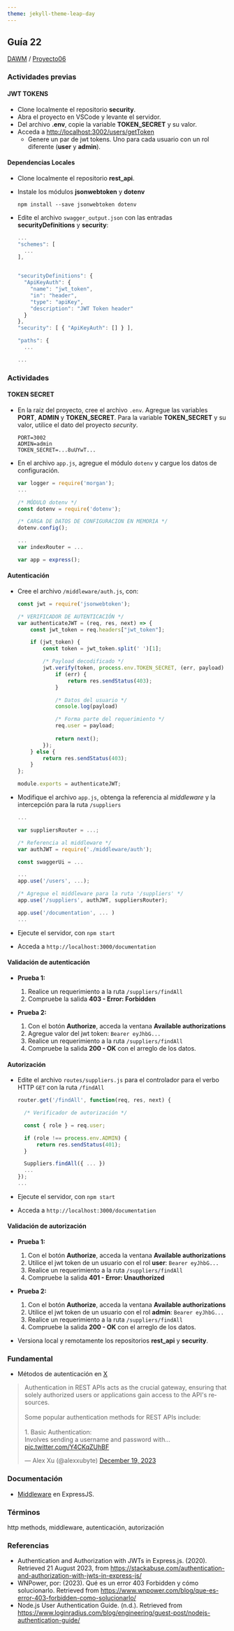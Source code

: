 ```yaml
---
theme: jekyll-theme-leap-day
---
```


## Guía 22

[DAWM](/DAWM/) / [Proyecto06](/DAWM/proyectos/2023/proyecto06)

### Actividades previas

#### JWT TOKENS

* Clone localmente el repositorio **security**.
* Abra el proyecto en VSCode y levante el servidor.
* Del archivo **.env**, copie la variable **TOKEN_SECRET** y su valor. 
* Acceda a [http://localhost:3002/users/getToken](http://localhost:3002/users/getToken)
  * Genere un par de jwt tokens. Uno para cada usuario con un rol diferente (**user** y **admin**). 

#### Dependencias Locales

* Clone localmente el repositorio **rest_api**.
* Instale los módulos **jsonwebtoken** y **dotenv** 

  ```command
  npm install --save jsonwebtoken dotenv
  ```

* Edite el archivo `swagger_output.json` con las entradas **securityDefinitions** y **security**:

  ```typescript
  ...
  "schemes": [
    ...
  ],


  "securityDefinitions": {
    "ApiKeyAuth": {
      "name": "jwt_token",
      "in": "header",
      "type": "apiKey",
      "description": "JWT Token header"
    }
  },
  "security": [ { "ApiKeyAuth": [] } ],

  "paths": {
    ...

  ...
  ```

### Actividades

#### TOKEN SECRET

* En la raíz del proyecto, cree el archivo `.env`. Agregue las variables **PORT**, **ADMIN** y **TOKEN_SECRET**. Para la variable **TOKEN_SECRET** y su valor, utilice el dato del proyecto _security_.

  ```
  PORT=3002
  ADMIN=admin
  TOKEN_SECRET=...8uUYwT...
  ```

* En el archivo `app.js`, agregue el módulo `dotenv` y cargue los datos de configuración.

  ```typescript
  var logger = require('morgan');
  ...

  /* MÓDULO dotenv */
  const dotenv = require('dotenv');

  /* CARGA DE DATOS DE CONFIGURACION EN MEMORIA */
  dotenv.config();

  ...
  var indexRouter = ...

  var app = express();
  ```

#### Autenticación

* Cree el archivo `/middleware/auth.js`, con:
  
  ```typescript
  const jwt = require('jsonwebtoken');

  /* VERIFICADOR DE AUTENTICACIÓN */
  var authenticateJWT = (req, res, next) => {
      const jwt_token = req.headers["jwt_token"];

      if (jwt_token) {
          const token = jwt_token.split(' ')[1];

          /* Payload decodificado */
          jwt.verify(token, process.env.TOKEN_SECRET, (err, payload) => {
              if (err) {
                  return res.sendStatus(403);
              }

              /* Datos del usuario */
              console.log(payload)

              /* Forma parte del requerimiento */
              req.user = payload;
              
              return next();
          });
      } else {
          return res.sendStatus(403);
      }
  };

  module.exports = authenticateJWT;
  ```

* Modifique el archivo `app.js`, obtenga la referencia al _middleware_ y la intercepción para la ruta `/suppliers`

  ```typescript
  ...

  var suppliersRouter = ...;

  /* Referencia al middleware */
  var authJWT = require('./middleware/auth');
  
  const swaggerUi = ...

  ...
  app.use('/users', ...);

  /* Agregue el middleware para la ruta '/suppliers' */
  app.use('/suppliers', authJWT, suppliersRouter);

  app.use('/documentation', ... )
  ...
  ```

* Ejecute el servidor, con `npm start`
* Acceda a `http://localhost:3000/documentation`

#### Validación de autenticación

* **Prueba 1:**
  1. Realice un requerimiento a la ruta `/suppliers/findAll`
  2. Compruebe la salida **403 - Error: Forbidden**

* **Prueba 2:**
  1. Con el botón **Authorize**, acceda la ventana **Available authorizations**
  2. Agregue valor del jwt token: `Bearer eyJhbG...`
  3. Realice un requerimiento a la ruta `/suppliers/findAll`
  4. Compruebe la salida **200 - OK** con el arreglo de los datos.

#### Autorización

* Edite el archivo `routes/suppliers.js` para el controlador para el verbo HTTP `GET` con la ruta `/findAll` 

  ```typescript
  router.get('/findAll', function(req, res, next) {

    /* Verificador de autorización */

    const { role } = req.user;

    if (role !== process.env.ADMIN) {
        return res.sendStatus(401);
    }

    Suppliers.findAll({ ... })  
    ...
  });
  ...
  ```

* Ejecute el servidor, con `npm start`
* Acceda a `http://localhost:3000/documentation`

#### Validación de autorización

* **Prueba 1:**
  1. Con el botón **Authorize**, acceda la ventana **Available authorizations**
  2. Utilice el jwt token de un usuario con el rol **user**: `Bearer eyJhbG...`
  3. Realice un requerimiento a la ruta `/suppliers/findAll`
  4. Compruebe la salida **401 - Error: Unauthorized**

* **Prueba 2:**
  1. Con el botón **Authorize**, acceda la ventana **Available authorizations**
  2. Utilice el jwt token de un usuario con el rol **admin**: `Bearer eyJhbG...`
  3. Realice un requerimiento a la ruta `/suppliers/findAll`
  4. Compruebe la salida **200 - OK** con el arreglo de los datos.

* Versiona local y remotamente los repositorios **rest_api** y **security**.

### Fundamental

* Métodos de autenticación en [X](https://twitter.com/alexxubyte/status/1737151765097951544)

<blockquote class="twitter-tweet" data-media-max-width="560"><p lang="en" dir="ltr">Authentication in REST APIs acts as the crucial gateway, ensuring that solely authorized users or applications gain access to the API&#39;s resources.<br><br>Some popular authentication methods for REST APIs include:<br><br>1. Basic Authentication: <br>Involves sending a username and password with… <a href="https://t.co/Y4CKqZUhBF">pic.twitter.com/Y4CKqZUhBF</a></p>&mdash; Alex Xu (@alexxubyte) <a href="https://twitter.com/alexxubyte/status/1737151765097951544?ref_src=twsrc%5Etfw">December 19, 2023</a></blockquote> <script async src="https://platform.twitter.com/widgets.js" charset="utf-8"></script>


### Documentación

* [Middleware](https://expressjs.com/es/guide/using-middleware.html) en ExpressJS.

### Términos

http methods, middleware, autenticación, autorización

### Referencias

* Authentication and Authorization with JWTs in Express.js. (2020). Retrieved 21 August 2023, from https://stackabuse.com/authentication-and-authorization-with-jwts-in-express-js/
* WNPower, por: (2023). Qué es un error 403 Forbidden y cómo solucionarlo. Retrieved from https://www.wnpower.com/blog/que-es-error-403-forbidden-como-solucionarlo/
* Node.js User Authentication Guide. (n.d.). Retrieved from https://www.loginradius.com/blog/engineering/guest-post/nodejs-authentication-guide/